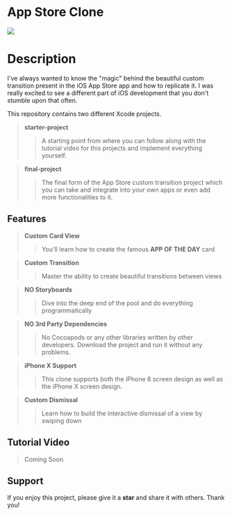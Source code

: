 # App Store Clone

![](https://github.com/andrei-blaj/appstoreclone/blob/main/readme/wte.png?raw=true)


# Description

I've always wanted to know the "magic" behind the beautiful custom transition present in the iOS App Store app and how to replicate it. I was really excited to see a different part of iOS development that you don't stumble upon that often.

This repository contains two different Xcode projects.

> **starter-project**
>> A starting point from where you can follow along with the tutorial video for this projects and implement everything yourself.

> **final-project**
>> The final form of the App Store custom transition project which you can take and integrate into your own apps or even add more functionalities to it.

## Features

> **Custom Card View**
>> You'll learn how to create the famous **APP OF THE DAY** card

> **Custom Transition**
>> Master the ability to create beautiful transitions between views
 
> **NO Storyboards**
>> Dive into the deep end of the pool and do everything programmatically

> **NO 3rd Party Dependencies**
>> No Cocoapods or any other libraries written by other developers. Download the project and run it without any problems.

> **iPhone X Support**
>> This clone supports both the iPhone 8 screen design as well as the iPhone X screen design.

> **Custom Dismissal**
>> Learn how to build the interactive dismissal of a view by swiping down

## Tutorial Video

> Coming Soon

## Support

If you enjoy this project, please give it a **star** and share it with others. 
Thank you!
